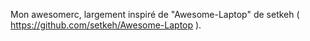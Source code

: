 Mon awesomerc, largement inspiré de "Awesome-Laptop" de setkeh ( https://github.com/setkeh/Awesome-Laptop ).

